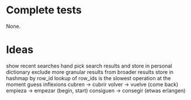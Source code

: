 Complete tests
==============
None.

Ideas
=====
show recent searches
    hand pick search results and store in personal dictionary
exclude more granular results from broader results
store in hashmap by row\_id
    lookup of row\_ids is the slowest operation at the moment
guess inflexions
    cubren -> cubrir
    volver -> vuelve (come back)
    empieza -> empezar (begin, start)
    consiguen -> consegir (etwas erlangen)
